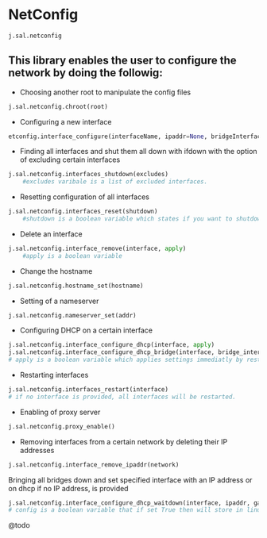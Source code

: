 # NetConfig

```python
j.sal.netconfig
```

## This library enables the user to configure the network by doing the followig:

- Choosing another root to manipulate the config files

```python
j.sal.netconfig.chroot(root)
```

- Configuring a new interface

```python
etconfig.interface_configure(interfaceName, ipaddr=None, bridgeInterface=None, gateway=None, dhcp=False, apply=True)
```

- Finding all interfaces and shut them all down with ifdown with the option of excluding certain interfaces

```python
j.sal.netconfig.interfaces_shutdown(excludes)
    #excludes varibale is a list of excluded interfaces.
```

- Resetting configuration of all interfaces

```python
j.sal.netconfig.interfaces_reset(shutdown)
    #shutdown is a boolean variable which states if you want to shutdown the network.
```

- Delete an interface

```python
j.sal.netconfig.interface_remove(interface, apply)
    #apply is a boolean variable
```

- Change the hostname

```python
j.sal.netconfig.hostname_set(hostname)
```

- Setting of a nameserver

```python
j.sal.netconfig.nameserver_set(addr)
```

- Configuring DHCP on a certain interface

```python
j.sal.netconfig.interface_configure_dhcp(interface, apply)
j.sal.netconfig.interface_configure_dhcp_bridge(interface, bridge_interface, apply)
# apply is a boolean variable which applies settings immediatly by restarting interfaces and services
```

- Restarting interfaces

```python
j.sal.netconfig.interfaces_restart(interface)
# if no interface is provided, all interfaces will be restarted.
```

- Enabling of proxy server

```python
j.sal.netconfig.proxy_enable()
```

- Removing interfaces from a certain network by deleting their IP addresses

```python
j.sal.netconfig.interface_remove_ipaddr(network)
```

Bringing all bridges down and set specified interface with an IP address or on dhcp if no IP address, is provided

```python
j.sal.netconfig.interface_configure_dhcp_waitdown(interface, ipaddr, gateway, mask, config)
# config is a boolean variable that if set True then will store in linux configuration files
```

@todo
